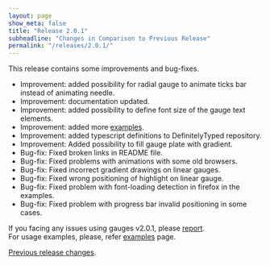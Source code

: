```yaml
---
layout: page
show_meta: false
title: "Release 2.0.1"
subheadline: "Changes in Comparison to Previous Release"
permalink: "/releases/2.0.1/"
---
```


This release contains some improvements and bug-fixes.

 * Improvement: added possibility for radial gauge to animate ticks bar instead of animating needle.
 * Improvement: documentation updated.
 * Improvement: added possibility to define font size of the gauge text elements.
 * Improvement: added more [examples]({{site.url}}/documentation/examples/).
 * Improvement: added typescript definitions to DefinitelyTyped repository.
 * Improvement: Added possibility to fill gauge plate with gradient.
 * Bug-fix: Fixed broken links in README file.
 * Bug-fix: Fixed problems with animations with some old browsers.
 * Bug-fix: Fixed incorrect gradient drawings on linear gauges.
 * Bug-fix: Fixed wrong positioning of highlight on linear gauge.
 * Bug-fix: Fixed problem with font-loading detection in firefox in the examples.
 * Bug-fix: Fixed problem with progress bar invalid positioning in some cases.

If you facing any issues using gauges v2.0.1, please [report](https://github.com/Mikhus/canvas-gauges/issues).  
For usage examples, please, refer [examples]({{site.url}}/documentation/examples/) page.

[Previous release changes]({{site.url}}/releases/2.0.0/).
